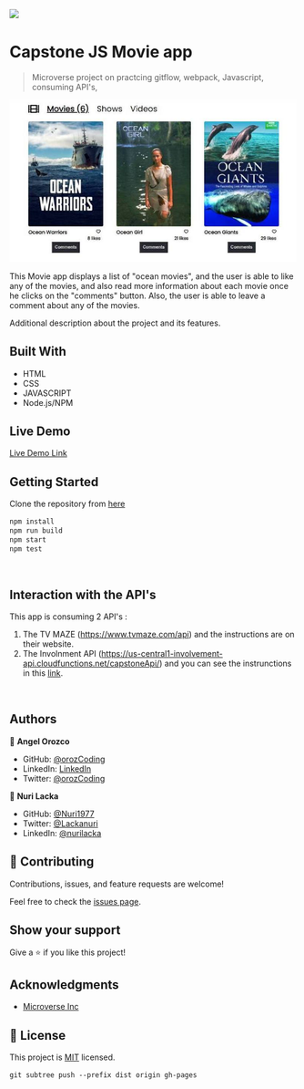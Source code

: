 ![](https://img.shields.io/badge/Microverse-blueviolet)

# Capstone JS Movie app

> Microverse project on practcing gitflow, webpack, Javascript, consuming API's,

![screenshot](./src/assets/images/movies-home.jpg)

This Movie app displays a list of "ocean movies", and the user is able to like any of the movies, and also read more information about each movie once he clicks on the "comments" button. Also, the user is able to leave a comment about any of the movies.

Additional description about the project and its features.

## Built With

- HTML
- CSS
- JAVASCRIPT
- Node.js/NPM


## Live Demo

[Live Demo Link](https://nuri1977.github.io/capstone-js-movies/)

## Getting Started

Clone the repository from [here](https://github.com/Nuri1977/capstone-js-movies.git)

```
npm install
npm run build
npm start
npm test
```
<br>

## Interaction with the API's

This app is consuming 2 API's :
  1. The TV MAZE (https://www.tvmaze.com/api) and the instructions are on their website.
  2. The Involnment API (https://us-central1-involvement-api.cloudfunctions.net/capstoneApi/) and you can see the instrunctions in this [link](https://www.notion.so/Involvement-API-869e60b5ad104603aa6db59e08150270).


  <br>

## Authors

👤 **Angel Orozco**

- GitHub: [@orozCoding](https://github.com/orozCoding)
- LinkedIn: [LinkedIn](https://www.linkedin.com/in/angel-orozco-652230228/)
- Twitter: [@orozCoding](https://twitter.com/orozcoding)

👤 **Nuri Lacka**

- GitHub: [@Nuri1977](https://github.com/Nuri1977)
- Twitter: [@Lackanuri](https://twitter.com/LackaNuri)
- LinkedIn: [@nurilacka](https://www.linkedin.com/in/nuri-lacka-7141b01ba/)


## 🤝 Contributing

Contributions, issues, and feature requests are welcome!

Feel free to check the [issues page](../../issues/).

## Show your support

Give a ⭐️ if you like this project!

## Acknowledgments

- [Microverse Inc](https://www.microverse.org/)

## 📝 License

This project is [MIT](./MIT.md) licensed.

```
git subtree push --prefix dist origin gh-pages
```
